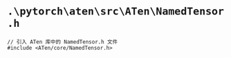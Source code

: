 # `.\pytorch\aten\src\ATen\NamedTensor.h`

```
// 引入 ATen 库中的 NamedTensor.h 文件
#include <ATen/core/NamedTensor.h>
```